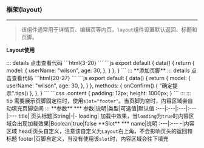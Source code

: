 ### 框架(layout) 
***  
>该组件通常用于详情页、编辑页等内页，<code>layout</code>组件设置默认返回、标题和页脚。  

**Layout使用**  

<Layout-Default/>  
::: details 点击查看代码
```html{3-20}
<template>
  <div style="height: 500px; width: 100%; background-color: #f0f2f5; padding: 4px">
    <me-layout title="用户详情">
      <div class="content">
        <el-form :data="model">
          <el-form-item
            label="用户名:"
            prop="userName"
          >
            {{ model.userName }}
          </el-form-item>
          <el-form-item
            label="年龄:"
            prop="age"
          >
            {{ model.age }}
          </el-form-item>
        </el-form>
      </div>
    </me-layout>
  </div>
</template>
```
```js
export default {
  data() {
    return {
      model: {
        userName: "wilson",
        age: 30,
      },
    }
  },
}
```  
:::  
**添加页脚**  
<Layout-Footer/>
::: details 点击查看代码
```html{20-27}
 <template>
  <div style="height: 500px; width: 100%; background-color: #f0f2f5; padding: 4px">
    <me-layout title="用户详情">
      <div class="content">
        <el-form :data="model">
          <el-form-item
            label="用户名:"
            prop="userName"
          >
            {{ model.userName }}
          </el-form-item>
          <el-form-item
            label="年龄:"
            prop="age"
          >
            {{ model.age }}
          </el-form-item>
        </el-form>
      </div>
      <template slot="footer">
        <el-button
          type="primary"
          @click="onConfirm"
          >
          确定
          </el-button>
      </template>
    </me-layout>
  </div>
</template>
```
```js
export default {
  data() {
    return {
      model: {
        userName: "wilson",
        age: 30,
      },
    }
  },
  methods: {
    onConfirm() {
      "确定提示".tips()
    },
  },
}
``` 
```css
.content {
  padding: 12px;
  height: 1000px;
}
``` 
:::  
::: tip
需要展示页脚固定栏时，使用<code>slot="footer"</code>。当页脚为空时，内容区域会自动填充页脚空间
:::  
**参数**
***
参数|说明|类型|可选值|默认值
:---|:---|:---|:---|:---
title| 页头标题|String|-|-  
loading| 加载中效果，当<code>loading</code>为<code>true</code>时内容区域会出现加载效果|Boolean|true|false  
**Slot**
***
name|说明
:---|:---
-|内容区域
head|页头自定义，注意该自定义为<code>Layout</code>右上角，不会影响页头的返回和标题
footer|页脚自定义，当没有使用该<code>slot</code>时，内容区域会往下填充